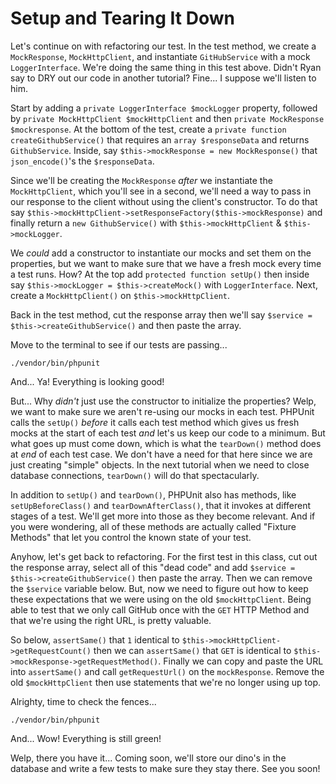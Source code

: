 # Setup and Tearing It Down

Let's continue on with refactoring our test. In the test method, we create a `MockResponse`,
`MockHttpClient`, and instantiate `GitHubService` with a mock `LoggerInterface`.
We're doing the same thing in this test above. Didn't Ryan say to DRY out our
code in another tutorial? Fine... I suppose we'll listen to him.

Start by adding a `private LoggerInterface $mockLogger` property, followed by
`private MockHttpClient $mockHttpClient` and then `private MockResponse $mockresponse`.
At the bottom of the test, create a `private function createGithubService()` that
requires an `array $responseData` and returns `GithubService`. Inside, say
`$this->mockResponse = new MockResponse()` that `json_encode()`'s the `$responseData`.

Since we'll be creating the `MockResponse` *after* we instantiate the `MockHttpClient`,
which you'll see in a second,
we'll need a way to pass in our response to the client without using the client's
constructor. To do that say `$this->mockHttpClient->setResponseFactory($this->mockResponse)`
and finally return a `new GithubService()` with `$this->mockHttpClient` & `$this->mockLogger`.

We *could* add a constructor to instantiate our mocks and set them on the properties,
but we want to make sure that we have a fresh mock every time a test runs. How?
At the top add `protected function setUp()` then inside say `$this->mockLogger = $this->createMock()`
with `LoggerInterface`. Next, create a `MockHttpClient()` on `$this->mockHttpClient`.

Back in the test method, cut the response array then we'll say `$service = $this->createGithubService()`
and then paste the array.

Move to the terminal to see if our tests are passing...

```terminal
./vendor/bin/phpunit
```

And... Ya! Everything is looking good!

But... Why *didn't* just use the constructor to initialize the properties? Welp,
we want to make sure we aren't re-using our mocks in each test. PHPUnit calls the
`setUp()` *before* it calls each test method which gives us fresh mocks at the start
of each test *and* let's us keep our code to a minimum. But what goes up must come down,
which is what the `tearDown()` method does at *end* of each test case. We don't have
a need for that here since we are just creating "simple" objects. In the next tutorial
when we need to close database connections, `tearDown()` will do that spectacularly.

In addition to `setUp()` and `tearDown()`, PHPUnit also has methods, like `setUpBeforeClass()` and
`tearDownAfterClass()`, that it invokes at different stages of a test. We'll get
more into those as they become relevant. And if you were wondering, all of these
methods are actually called "Fixture Methods" that let you control the known state
of your test.

Anyhow, let's get back to refactoring. For the first test in this class, cut out
the response array, select all of this "dead code" and add
`$service = $this->createGithubService()` then paste the array. Then we can remove
the `$service` variable below. But, now we need to figure out how to keep these
expectations that we were using on the old `$mockHttpClient`. Being able to test
that we only call GitHub once with the `GET` HTTP Method and that we're using the
right URL, is pretty valuable.

So below, `assertSame()` that `1` identical to `$this->mockHttpClient->getRequestCount()`
then we can `assertSame()` that `GET` is identical to `$this->mockResponse->getRequestMethod()`.
Finally we can copy and paste the URL into `assertSame()` and call `getRequestUrl()` on
the `mockResponse`. Remove the old `$mockHttpClient` then use statements that we're
no longer using up top.

Alrighty, time to check the fences...

```terminal-silent
./vendor/bin/phpunit
```

And... Wow! Everything is still green!

Welp, there you have it... Coming soon, we'll store our dino's in the database and write
a few tests to make sure they stay there. See you soon!

